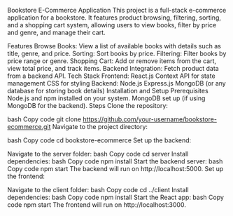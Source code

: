 Bookstore E-Commerce Application
This project is a full-stack e-commerce application for a bookstore. It features product browsing, filtering, sorting, and a shopping cart system, allowing users to view books, filter by price and genre, and manage their cart.

Features
Browse Books: View a list of available books with details such as title, genre, and price.
Sorting: Sort books by price.
Filtering: Filter books by price range or genre.
Shopping Cart: Add or remove items from the cart, view total price, and track items.
Backend Integration: Fetch product data from a backend API.
Tech Stack
Frontend:
React.js
Context API for state management
CSS for styling
Backend:
Node.js
Express.js
MongoDB (or any database for storing book details)
Installation and Setup
Prerequisites
Node.js and npm installed on your system.
MongoDB set up (if using MongoDB for the backend).
Steps
Clone the repository:

bash
Copy code
git clone https://github.com/your-username/bookstore-ecommerce.git
Navigate to the project directory:

bash
Copy code
cd bookstore-ecommerce
Set up the backend:

Navigate to the server folder:
bash
Copy code
cd server
Install dependencies:
bash
Copy code
npm install
Start the backend server:
bash
Copy code
npm start
The backend will run on http://localhost:5000.
Set up the frontend:

Navigate to the client folder:
bash
Copy code
cd ../client
Install dependencies:
bash
Copy code
npm install
Start the React app:
bash
Copy code
npm start
The frontend will run on http://localhost:3000.
